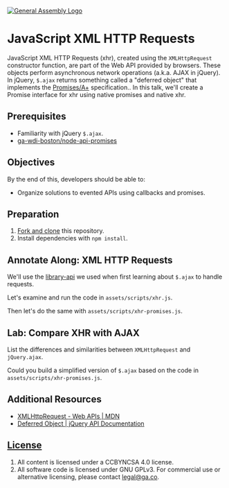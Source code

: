 [![General Assembly Logo](https://camo.githubusercontent.com/1a91b05b8f4d44b5bbfb83abac2b0996d8e26c92/687474703a2f2f692e696d6775722e636f6d2f6b6538555354712e706e67)](https://generalassemb.ly/education/web-development-immersive)

# JavaScript XML HTTP Requests

JavaScript XML HTTP Requests (xhr), created using the `XMLHttpRequest`
constructor function, are part of the Web API provided by browsers.  These
objects perform asynchronous network operations (a.k.a. AJAX in jQuery). In
jQuery, `$.ajax` returns something called a "deferred object" that implements
the [Promises/A+](https://promisesaplus.com/) specification.. In this talk,
we'll create a Promise interface for xhr using native promises and native xhr.

## Prerequisites

-   Familiarity with jQuery `$.ajax`.
-   [ga-wdi-boston/node-api-promises](https://github.com/ga-wdi-boston/node-api-promises)

## Objectives

By the end of this, developers should be able to:

-   Organize solutions to evented APIs using callbacks and promises.

## Preparation

1.  [Fork and clone](https://github.com/ga-wdi-boston/meta/wiki/ForkAndClone)
    this repository.
1.  Install dependencies with `npm install`.

## Annotate Along: XML HTTP Requests

We'll use the [library-api](https://github.com/ga-wdi-boston/library-api) we
 used when first learning about `$.ajax` to handle requests.

Let's examine and run the code in `assets/scripts/xhr.js`.

Then let's do the same with `assets/scripts/xhr-promises.js`.

## Lab: Compare XHR with AJAX

List the differences and similarities between `XMLHttpRequest` and
 `jQuery.ajax`.

Could you build a simplified version of `$.ajax` based on the code in
 `assets/scripts/xhr-promises.js`.

## Additional Resources

-   [XMLHttpRequest - Web APIs | MDN](https://developer.mozilla.org/en-US/docs/Web/API/XMLHttpRequest)
-   [Deferred Object | jQuery API Documentation](https://api.jquery.com/category/deferred-object/)

## [License](LICENSE)

1.  All content is licensed under a CC­BY­NC­SA 4.0 license.
1.  All software code is licensed under GNU GPLv3. For commercial use or
    alternative licensing, please contact legal@ga.co.
